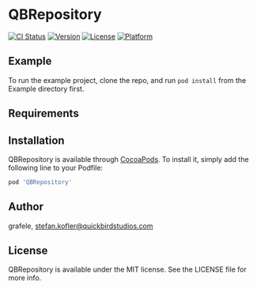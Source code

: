 # QBRepository

[![CI Status](http://img.shields.io/travis/grafele/QBRepository.svg?style=flat)](https://travis-ci.org/grafele/QBRepository)
[![Version](https://img.shields.io/cocoapods/v/QBRepository.svg?style=flat)](http://cocoapods.org/pods/QBRepository)
[![License](https://img.shields.io/cocoapods/l/QBRepository.svg?style=flat)](http://cocoapods.org/pods/QBRepository)
[![Platform](https://img.shields.io/cocoapods/p/QBRepository.svg?style=flat)](http://cocoapods.org/pods/QBRepository)

## Example

To run the example project, clone the repo, and run `pod install` from the Example directory first.

## Requirements

## Installation

QBRepository is available through [CocoaPods](http://cocoapods.org). To install
it, simply add the following line to your Podfile:

```ruby
pod 'QBRepository'
```

## Author

grafele, stefan.kofler@quickbirdstudios.com

## License

QBRepository is available under the MIT license. See the LICENSE file for more info.
